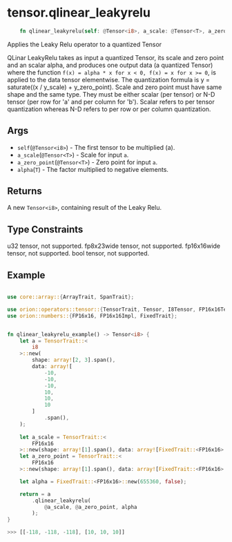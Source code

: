 # tensor.qlinear_leakyrelu

```rust
    fn qlinear_leakyrelu(self: @Tensor<i8>, a_scale: @Tensor<T>, a_zero_point: @Tensor<T>, alpha: T) -> Tensor::<i8>;
```

Applies the Leaky Relu operator to a quantized Tensor

QLinar LeakyRelu takes as input a quantized Tensor, its scale and zero point and an scalar alpha, and produces one output data (a quantized Tensor)
where the function `f(x) = alpha * x for x < 0, f(x) = x for x >= 0`, is applied to the data tensor elementwise.
The quantization formula is y = saturate((x / y_scale) + y_zero_point).
Scale and zero point must have same shape and the same type. They must be either scalar (per tensor) or N-D tensor (per row for 'a' and per column for 'b'). 
Scalar refers to per tensor quantization whereas N-D refers to per row or per column quantization.

## Args

* `self`(`@Tensor<i8>`) - The first tensor to be multiplied (a).
* `a_scale`(`@Tensor<T>`) - Scale for input `a`.
* `a_zero_point`(`@Tensor<T>`) - Zero point for input `a`.
* `alpha`(`T`) - The factor multiplied to negative elements.

## Returns

A new `Tensor<i8>`, containing result of the Leaky Relu.

## Type Constraints

u32 tensor, not supported.
fp8x23wide tensor, not supported.
fp16x16wide tensor, not supported.
bool tensor, not supported.
 
## Example

```rust

use core::array::{ArrayTrait, SpanTrait};

use orion::operators::tensor::{TensorTrait, Tensor, I8Tensor, FP16x16Tensor};
use orion::numbers::{FP16x16, FP16x16Impl, FixedTrait};


fn qlinear_leakyrelu_example() -> Tensor<i8> {
    let a = TensorTrait::<
        i8
    >::new(
        shape: array![2, 3].span(),
        data: array![
            -10,
            -10,
            -10,
            10,
            10,
            10
        ]
            .span(),
    );
    
    let a_scale = TensorTrait::<
        FP16x16
    >::new(shape: array![1].span(), data: array![FixedTrait::<FP16x16>::new(327680, false)].span(),);
    let a_zero_point = TensorTrait::<
        FP16x16
    >::new(shape: array![1].span(), data: array![FixedTrait::<FP16x16>::new(131072, false)].span(),);

    let alpha = FixedTrait::<FP16x16>::new(655360, false);

    return = a
        .qlinear_leakyrelu(
            @a_scale, @a_zero_point, alpha
        );
}

>>> [[-118, -118, -118], [10, 10, 10]]
